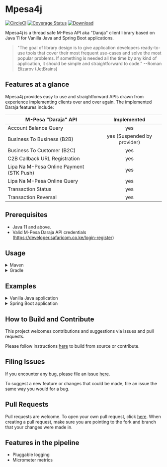 # Mpesa4j

[![CircleCI](https://circleci.com/gh/ochiengolanga/mpesa4j/tree/master.svg?style=svg)](https://circleci.com/gh/ochiengolanga/mpesa4j/tree/master)
[![Coverage Status](https://coveralls.io/repos/github/ochiengolanga/mpesa4j/badge.svg?branch=master)](https://coveralls.io/github/ochiengolanga/mpesa4j?branch=master)
[ ![Download](https://api.bintray.com/packages/ochiengolanga/mpesa4j/mpesa4j/images/download.svg) ](https://bintray.com/ochiengolanga/mpesa4j/mpesa4j/_latestVersion)

Mpesa4j is a thread safe M-Pesa API aka "Daraja" client library based on Java 11 for Vanilla Java and Spring Boot applications.

> "The goal of library design is to give application developers ready-to-use tools that cover their most frequent use-cases and solve the most popular problems. If something is needed all the time by any kind of application, it should be simple and straightforward to code." --Roman Elizarov (JetBrains)

## Features at a glance

Mpesa4j provides easy to use and straightforward APIs drawn from experience implementing clients over and over again. The implemented Daraja features include:

| M-Pesa "Daraja" API        | Implemented |
| ------------- |:-------------:|
| Account Balance Query      | yes|
| Business To Business (B2B) | yes (Suspended by provider) |
| Business To Customer (B2C) | yes |
| C2B Callback URL Registration | yes |
| Lipa Na M-Pesa Online Payment (STK Push) | yes |
| Lipa Na M-Pesa Online Query | yes |
| Transaction Status | yes |
| Transaction Reversal | yes |

## Prerequisites

* Java 11 and above.
* Valid M-Pesa Daraja API credentials (https://developer.safaricom.co.ke/login-register)

## Usage

<details>
<summary>Maven</summary>

Configure your Maven settings.xml file to resolve artifacts through Bintray. The example below shows a settings file that is generated by Bintray.

```xml
<?xml version="1.0" encoding="UTF-8" ?>
<settings xsi:schemaLocation='http://maven.apache.org/SETTINGS/1.0.0 http://maven.apache.org/xsd/settings-1.0.0.xsd'
          xmlns='http://maven.apache.org/SETTINGS/1.0.0' xmlns:xsi='http://www.w3.org/2001/XMLSchema-instance'>
    <profiles>
        <profile>
            <repositories>
                <repository>
                    <snapshots>
                        <enabled>false</enabled>
                    </snapshots>
                    <id>bintray-ochiengolanga-mpesa4j</id>
                    <name>bintray</name>
                    <url>https://dl.bintray.com/ochiengolanga/mpesa4j</url>
                </repository>
            </repositories>
            <pluginRepositories>
                <pluginRepository>
                    <snapshots>
                        <enabled>false</enabled>
                    </snapshots>
                    <id>bintray-ochiengolanga-mpesa4j</id>
                    <name>bintray-plugins</name>
                    <url>https://dl.bintray.com/ochiengolanga/mpesa4j</url>
                </pluginRepository>
            </pluginRepositories>
            <id>bintray</id>
        </profile>
    </profiles>
    <activeProfiles>
        <activeProfile>bintray</activeProfile>
    </activeProfiles>
</settings>
```

Add dependency entry to pom.xml file.

```xml
<dependency>
  <groupId>com.github.ochiengolanga.mpesa4j</groupId>
  <artifactId>mpesa4j</artifactId>
  <version>0.1.2</version>
</dependency>
```
</details>

<details>
<summary>Gradle</summary>


```gradle
repositories {
    jcenter()
    maven {
        url  "https://dl.bintray.com/ochiengolanga/mpesa4j"
    }
}

dependencies {
    compile "com.github.ochiengolanga.mpesa4j:mpesa4j:0.1.2"
}
```

</details>

## Examples

<details>
<summary>Vanilla Java application</summary>

```java
package sample;

import com.github.ochiengolanga.mpesa4j.Mpesa;
import com.github.ochiengolanga.mpesa4j.MpesaFactory;
import com.github.ochiengolanga.mpesa4j.exceptions.MpesaApiException;
import com.github.ochiengolanga.mpesa4j.models.responses.SalaryPaymentRequestResponse;

import java.math.BigDecimal;

/**
 * Sample plain java application using Mpesa4j library to do a Business to Customer (B2C) salary payment transactions between
 * a company and its employees
 *
 * @author Daniel Ochieng' Olanga
 */
public final class Mpesa4jSampleApplication {

    public static void main(String[] args) {
        Mpesa mpesa = new MpesaFactory().getInstance();
        SalaryPaymentRequestResponse response = mpesa.paySalary(
          "254708374149",
          new BigDecimal(100.00),
          "Salary payment (JUL-AUG)",
          ""
        );

        System.out.println("Response Description: " + response.getResponseDescription());
        System.out.println("Response Code: " + response.getResponseCode());
        System.out.println("ConversationID: " + response.getConversationId());
        System.out.println("OriginatorConversationID: " + response.getOriginatorConversationId());

        System.exit(0);
    }

}
```

See the project's [functional tests](https://github.com/ochiengolanga/mpesa4j/tree/master/libs/mpesa4j/src/test/java/com/github/ochiengolanga/mpesa4j/) for more examples.

### Configuration

Mpesa4j can read configuration properties from ConfigurationBuilder, environment variables, system properties and properties file named "mpesa4j.properties".

An example of configurable properties via file name "mpesa4j.properties":

```yaml
MPESA4J_DEBUG=true
MPESA4J_SANDBOX_ENABLED=true
MPESA4J_HTTP_CONNECTION_TIMEOUT=20000
MPESA4J_HTTP_READ_TIMEOUT=120000
MPESA4J_ACCOUNT_BALANCE_QUEUE_TIMEOUT_URL=https://example.com/callback
MPESA4J_ACCOUNT_BALANCE_RESULT_URL=https://example.com/callback
MPESA4J_B2B_QUEUE_TIMEOUT_URL=https://example.com/callback
MPESA4J_B2B_BALANCE_RESULT_URL=https://example.com/callback
MPESA4J_B2C_QUEUE_TIMEOUT_URL=https://example.com/callback
MPESA4J_B2C_BALANCE_RESULT_URL=https://example.com/callback
MPESA4J_CONSUMER_KEY=test # from M-Pesa Developer portal
MPESA4J_CONSUMER_SECRET=test # from M-Pesa Developer portal
MPESA4J_INITIATOR_NAME=test # from M-Pesa Developer portal
MPESA4J_INITIATOR_SHORTCODE=12345 # from M-Pesa Developer portal
MPESA4J_INITIATOR_SECURITY_CREDENTIAL=test # from M-Pesa Developer portal
MPESA4J_LIPA_NA_MPESA_SHORTCODE=12345 # from M-Pesa Developer portal
MPESA4J_LIPA_NA_MPESA_PASSKEY=test # from M-Pesa Developer portal
MPESA4J_LIPA_NA_MPESA_CALLBACK_URL=https://example.com/callback
MPESA4J_TRANSACTION_QUERY_QUEUE_TIMEOUT_URL=https://example.com/callback
MPESA4J_TRANSACTION_QUERY_RESULT_URL=https://example.com/callback
MPESA4J_TRANSACTION_REVERSAL_QUEUE_TIMEOUT_URL=https://example.com/callback
MPESA4J_TRANSACTION_REVERSAL_RESULT_URL=https://example.com/callback
```

via ConfigurationBuiler:

```java
ConfigurationBuilder builder = new ConfigurationBuilder();
builder.setDebugEnabled(true)
      .setSandboxEnabled(true)
      .setHttpConnectionTimeout(20000)
      .setHttpReadTimeout(120000)
      .setAccountBalanceQueueTimeoutUrl("https://example.com/accountbalance/queuetimeout")
      .setAccountBalanceResultUrl("https://example.com/accountbalance/result")
      .setConsumerKey("test")
      .setConsumerSecret("test")
      .setLipaNaMpesaShortCode("12345")
      ... // other configurations
      ;
Mpesa mpesa = new MpesaFactory(builder.build()).getInstance();
```

via System Properties:

```bash
java -DMPESA4J_DEBUG=true
    -DMPESA4J_SANDBOX_ENABLED=true
    -DMPESA4J_HTTP_CONNECTION_TIMEOUT=20000
    -DMPESA4J_HTTP_READ_TIMEOUT=120000
    -DMPESA4J_ACCOUNT_BALANCE_QUEUE_TIMEOUT_URL=https://example.com/accountbalance/queuetimeout
    ...
    -cp mpesa4j-0.1.2.jar:yourApp.jar yourpackage.Main
```

via Environment variables:

```bash
export MPESA4J_DEBUG=true
export MPESA4J_SANDBOX_ENABLED=true
export MPESA4J_HTTP_CONNECTION_TIMEOUT=20000
export MPESA4J_HTTP_READ_TIMEOUT=120000
export MPESA4J_ACCOUNT_BALANCE_QUEUE_TIMEOUT_URL=https://example.com/callback
...
```

</details>

<details>
<summary>Spring Boot application</summary>

#### Dependencies

Maven

```xml
<dependency>
  <groupId>com.github.ochiengolanga.mpesa4j</groupId>
  <artifactId>mpesa4j-spring-boot</artifactId>
  <version>0.1.2</version>
  <type>pom</type>
</dependency>
```

Gradle

```groovy
maven {
    url  "https://dl.bintray.com/ochiengolanga/mpesa4j"
}

dependencies {
    compile 'com.github.ochiengolanga.mpesa4j:mpesa4j:0.1.2'
    compile 'com.github.ochiengolanga.mpesa4j:mpesa4j-spring-boot:0.1.2'
}
```

#### Usage

```java
package sample;

import com.github.ochiengolanga.mpesa4j.Mpesa;
import com.github.ochiengolanga.mpesa4j.models.responses.SalaryPaymentRequestResponse;
import lombok.RequiredArgsConstructor;
import lombok.extern.slf4j.Slf4j;
import org.springframework.boot.CommandLineRunner;
import org.springframework.boot.SpringApplication;
import org.springframework.boot.autoconfigure.SpringBootApplication;
import org.springframework.context.annotation.Bean;
import org.springframework.stereotype.Service;

import java.math.BigDecimal;

/**
 * Sample spring application using Mpesa4j spring boot starter to do a Business to Customer (B2C) salary payment transactions between
 * a company and its employees
 *
 * @author Daniel Ochieng' Olanga
 */
@RequiredArgsConstructor
@Slf4j
@SpringBootApplication
public class Mpesa4jSpringBootSampleApplication {

    public static void main(String[] args) {
        SpringApplication.run(Mpesa4jSpringBootSampleApplication.class, args);
    }

    @Bean
    CommandLineRunner run(PaymentService paymentService) {
        return args -> paymentService.paySalary();
    }
}

@Slf4j
@RequiredArgsConstructor
@Service
class PaymentService {
    private final Mpesa mpesa;

    public void paySalary() {
        SalaryPaymentRequestResponse response = mpesa.paySalary(
                "254708374149",
                new BigDecimal(100.00),
                "Salary payment (JUL-AUG)",
                ""
        );

        System.out.println("Response Description: " + response.getResponseDescription());
        System.out.println("Response Code: " + response.getResponseCode());
        System.out.println("ConversationID: " + response.getConversationId());
        System.out.println("OriginatorConversationID: " + response.getOriginatorConversationId());
    }
}
```

#### Configuration

```yaml
mpesa4j.debug=true
mpesa4j.sandbox-enabled=true
mpesa4j.connection-timeout=20000
mpesa4j.read-timeout=120000
mpesa4j.account-balance.queue-timeout-url=https://example.com/accountBalance/queueTimeout
mpesa4j.account-balance.result-url=https://example.com/accountBalance/result
mpesa4j.b2b.queue-timeout-url=https://example.com/b2b/queueTimeout
mpesa4j.b2b.result-url=https://example.com/b2b/result
mpesa4j.b2c.queue-timeout-url=https://example.com/b2c/queueTimeout
mpesa4j.b2c.result-url=https://example.com/b2c/result
mpesa4j.consumer-key=demo
mpesa4j.consumer-secret=demo
mpesa4j.initiator.name=abcdemo
mpesa4j.initiator.short-code=12345
mpesa4j.initiator.security-credential=Aafs234we
mpesa4j.lipa-na-mpesa.short-code=98868
mpesa4j.lipa-na-mpesa.passkey=wert3434
mpesa4j.lipa-na-mpesa.callback-url=https://example.com/lnm/callback
mpesa4j.transaction-query.queue-timeout-url=https://example.com/transactionQuery/queueTimeout
mpesa4j.transaction-query.result-url=https://example.com/transactionQuery/result
mpesa4j.transaction-reversal.queue-timeout-url=https://example.com/transactionReversal/queueTimeout
mpesa4j.transaction-reversal.result-url=https://example.com/transactionReversal/result
```

</details>

## How to Build and Contribute

This project welcomes contributions and suggestions via issues and pull requests.

Please follow instructions [here](https://github.com/ochiengolanga/mpesa4j/blob/master/CONTRIBUTE.md) to build from source or contribute.

## Filing Issues

If you encounter any bug, please file an issue [here](https://github.com/ochiengolanga/mpesa4j/issues).

To suggest a new feature or changes that could be made, file an issue the same way you would for a bug.

## Pull Requests

Pull requests are welcome. To open your own pull request, click [here](https://github.com/ochiengolanga/mpesa4j/pulls). When creating a pull request, make sure you are pointing to the fork and branch that your changes were made in.

## Features in the pipeline

* Pluggable logging
* Micrometer metrics

